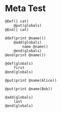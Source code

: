 # Meta Test

```
@Def(| cat)
	@put(globals)
@End(| cat)
```

```
@def(print @name())
	@add(globals)
		name @name()
	@end(globals)
@end(print @name())
```

```
@def(globals)
	first
@end(globals)
```

```
@put(print @name(Alice))
```

```
@put(print @name(Bob))
```

```
@add(globals)
	last
@end(globals)
```
